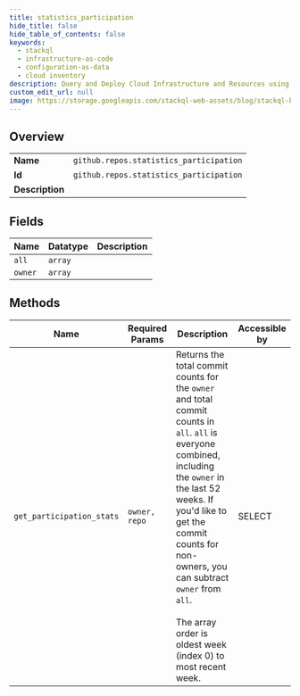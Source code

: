 ```yaml
---
title: statistics_participation
hide_title: false
hide_table_of_contents: false
keywords:
  - stackql
  - infrastructure-as-code
  - configuration-as-data
  - cloud inventory
description: Query and Deploy Cloud Infrastructure and Resources using SQL
custom_edit_url: null
image: https://storage.googleapis.com/stackql-web-assets/blog/stackql-blog-post-featured-image.png
---
```

  
    

## Overview
<table><tbody>
<tr><td><b>Name</b></td><td><code>github.repos.statistics_participation</code></td></tr>
<tr><td><b>Id</b></td><td><code>github.repos.statistics_participation</code></td></tr>
<tr><td><b>Description</b></td><td></td></tr>
</tbody></table>

## Fields
| Name | Datatype | Description |
| ---- | -------- | ----------- |
| `all` | `array` |  |
| `owner` | `array` |  |
## Methods
| Name | Required Params | Description | Accessible by |
| ---- | --------------- | ----------- | ------------- |
| `get_participation_stats` | `owner, repo` | Returns the total commit counts for the `owner` and total commit counts in `all`. `all` is everyone combined, including the `owner` in the last 52 weeks. If you'd like to get the commit counts for non-owners, you can subtract `owner` from `all`.<br /><br />The array order is oldest week (index 0) to most recent week. | SELECT |
